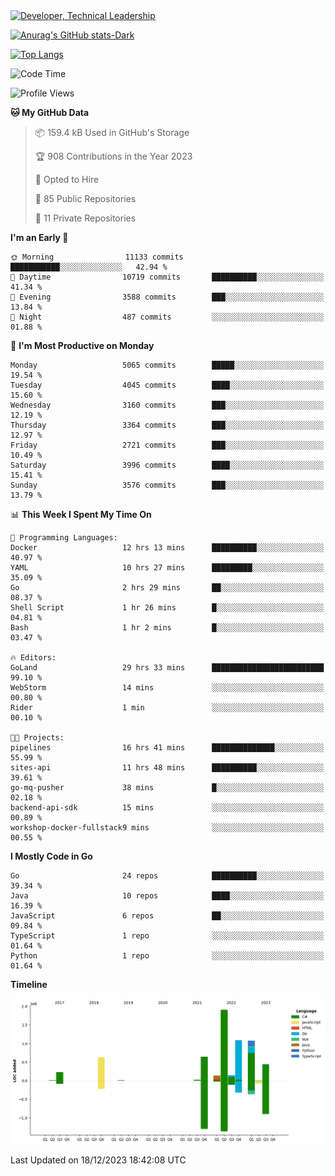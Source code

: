 <div>
  <a href="https://www.linkedin.com/in/arielpineiro/" target="_blank" rel="nofollow noopener noreferrer">
    <img src="https://img.shields.io/badge/-LinkedIn-%230077B5?style=for-the-badge&logo=linkedin&logoColor=white" alt="Developer, Technical Leadership" title="Ariel Piñeiro">
  </a>
</div>

[![Anurag's GitHub stats-Dark](https://github-readme-stats.vercel.app/api?username=arielsrv&show_icons=true&theme=dark#gh-dark-mode-only)](https://github.com/anuraghazra/github-readme-stats#gh-dark-mode-only)

[![Top Langs](https://github-readme-stats.vercel.app/api/top-langs/?username=arielsrv&layout=compact&langs_count=10&theme=dark#gh-dark-mode-only)](https://github.com/anuraghazra/github-readme-stats&theme=dark#gh-dark-mode-only)

<!--START_SECTION:waka-->
![Code Time](http://img.shields.io/badge/Code%20Time-361%20hrs%2046%20mins-blue)

![Profile Views](http://img.shields.io/badge/Profile%20Views-1-blue)

**🐱 My GitHub Data** 

> 📦 159.4 kB Used in GitHub's Storage 
 > 
> 🏆 908 Contributions in the Year 2023
 > 
> 💼 Opted to Hire
 > 
> 📜 85 Public Repositories 
 > 
> 🔑 11 Private Repositories 
 > 
**I'm an Early 🐤** 

```text
🌞 Morning                11133 commits       ███████████░░░░░░░░░░░░░░   42.94 % 
🌆 Daytime                10719 commits       ██████████░░░░░░░░░░░░░░░   41.34 % 
🌃 Evening                3588 commits        ███░░░░░░░░░░░░░░░░░░░░░░   13.84 % 
🌙 Night                  487 commits         ░░░░░░░░░░░░░░░░░░░░░░░░░   01.88 % 
```
📅 **I'm Most Productive on Monday** 

```text
Monday                   5065 commits        █████░░░░░░░░░░░░░░░░░░░░   19.54 % 
Tuesday                  4045 commits        ████░░░░░░░░░░░░░░░░░░░░░   15.60 % 
Wednesday                3160 commits        ███░░░░░░░░░░░░░░░░░░░░░░   12.19 % 
Thursday                 3364 commits        ███░░░░░░░░░░░░░░░░░░░░░░   12.97 % 
Friday                   2721 commits        ███░░░░░░░░░░░░░░░░░░░░░░   10.49 % 
Saturday                 3996 commits        ████░░░░░░░░░░░░░░░░░░░░░   15.41 % 
Sunday                   3576 commits        ███░░░░░░░░░░░░░░░░░░░░░░   13.79 % 
```


📊 **This Week I Spent My Time On** 

```text
💬 Programming Languages: 
Docker                   12 hrs 13 mins      ██████████░░░░░░░░░░░░░░░   40.97 % 
YAML                     10 hrs 27 mins      █████████░░░░░░░░░░░░░░░░   35.09 % 
Go                       2 hrs 29 mins       ██░░░░░░░░░░░░░░░░░░░░░░░   08.37 % 
Shell Script             1 hr 26 mins        █░░░░░░░░░░░░░░░░░░░░░░░░   04.81 % 
Bash                     1 hr 2 mins         █░░░░░░░░░░░░░░░░░░░░░░░░   03.47 % 

🔥 Editors: 
GoLand                   29 hrs 33 mins      █████████████████████████   99.10 % 
WebStorm                 14 mins             ░░░░░░░░░░░░░░░░░░░░░░░░░   00.80 % 
Rider                    1 min               ░░░░░░░░░░░░░░░░░░░░░░░░░   00.10 % 

🐱‍💻 Projects: 
pipelines                16 hrs 41 mins      ██████████████░░░░░░░░░░░   55.99 % 
sites-api                11 hrs 48 mins      ██████████░░░░░░░░░░░░░░░   39.61 % 
go-mq-pusher             38 mins             █░░░░░░░░░░░░░░░░░░░░░░░░   02.18 % 
backend-api-sdk          15 mins             ░░░░░░░░░░░░░░░░░░░░░░░░░   00.89 % 
workshop-docker-fullstack9 mins              ░░░░░░░░░░░░░░░░░░░░░░░░░   00.55 % 
```

**I Mostly Code in Go** 

```text
Go                       24 repos            ██████████░░░░░░░░░░░░░░░   39.34 % 
Java                     10 repos            ████░░░░░░░░░░░░░░░░░░░░░   16.39 % 
JavaScript               6 repos             ██░░░░░░░░░░░░░░░░░░░░░░░   09.84 % 
TypeScript               1 repo              ░░░░░░░░░░░░░░░░░░░░░░░░░   01.64 % 
Python                   1 repo              ░░░░░░░░░░░░░░░░░░░░░░░░░   01.64 % 
```



**Timeline**

![Lines of Code chart](https://raw.githubusercontent.com/arielsrv/arielsrv/main/assets/bar_graph.png)


 Last Updated on 18/12/2023 18:42:08 UTC
<!--END_SECTION:waka-->
